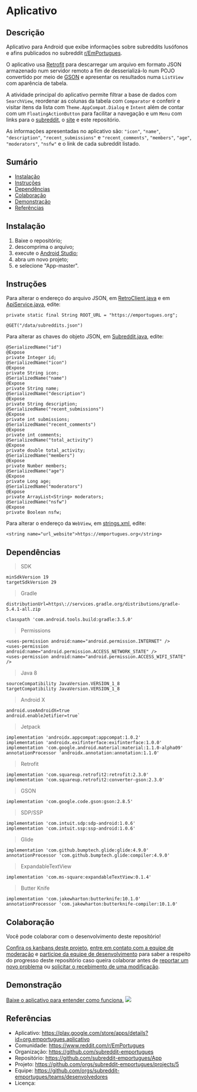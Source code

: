 # Aplicativo

## Descrição
Aplicativo para Android que exibe informações sobre subreddits lusófonos e afins publicados no subreddit [r/EmPortugues](https://www.reddit.com/r/EmPortugues/).

O aplicativo usa [Retrofit](https://square.github.io/retrofit/) para descarregar um arquivo em formato JSON armazenado num servidor remoto a fim de desserializá-lo num POJO convertido por meio de [GSON](https://github.com/google/gson) e apresentar os resultados numa `ListView` com aparência de tabela.

A atividade principal do aplicativo permite filtrar a base de dados com `SearchView`, reordenar as colunas da tabela com `Comparator` e conferir e visitar itens da lista com `Theme.AppCompat.Dialog` e `Intent` além de contar com um `FloatingActionButton` para facilitar a navegação e um `Menu` com links para o [subreddit](https://www.reddit.com/r/EmPortugues/), o [site](https://emportugues.org/) e este repositório.

As informações apresentadas no aplicativo são: `"icon"`, `"name"`, `"description"`, `"recent_submissions"` e `"recent_comments"`, `"members"`, `"age"`, `"moderators"`, `"nsfw"` e o link de cada subreddit listado.

## Sumário
* [Instalação](#Instalação)
* [Instruções](#Instruções)
* [Dependências](#Dependências)
* [Colaboração](#Colaboração)
* [Demonstração](#Demonstração)
* [Referências](#Referências)

## Instalação
1. Baixe o repositório;
2. descomprima o arquivo;
3. execute o [Android Studio](https://developer.android.com/studio/);
4. abra um novo projeto;
5. e selecione "App-master".

## Instruções
Para alterar o endereço do arquivo JSON, em [RetroClient.java](https://github.com/subreddit-emportugues/aplicativo/blob/master/app/src/main/java/org/emportugues/aplicativo/retrofit/api/RetroClient.java) e em [ApiService.java](https://github.com/subreddit-emportugues/aplicativo/blob/master/app/src/main/java/org/emportugues/aplicativo/retrofit/api/ApiService.java), edite:
```
private static final String ROOT_URL = "https://emportugues.org";
```
```
@GET("/data/subreddits.json")
```

Para alterar as chaves do objeto JSON, em [Subreddit.java](https://github.com/subreddit-emportugues/aplicativo/blob/master/app/src/main/java/org/emportugues/aplicativo/model/Subreddit.java), edite:
```
@SerializedName("id")
@Expose
private Integer id;
@SerializedName("icon")
@Expose
private String icon;
@SerializedName("name")
@Expose
private String name;
@SerializedName("description")
@Expose
private String description;
@SerializedName("recent_submissions")
@Expose
private int submissions;
@SerializedName("recent_comments")
@Expose
private int comments;
@SerializedName("total_activity")
@Expose
private double total_activity;
@SerializedName("members")
@Expose
private Number members;
@SerializedName("age")
@Expose
private Long age;
@SerializedName("moderators")
@Expose
private ArrayList<String> moderators;
@SerializedName("nsfw")
@Expose
private Boolean nsfw;
```

Para alterar o endereço da `WebView`, em [strings.xml](https://github.com/subreddit-emportugues/aplicativo/blob/master/app/src/main/res/values/strings.xml), edite:
```
<string name="url_website">https://emportugues.org</string>
```

## Dependências
> SDK
```
minSdkVersion 19
targetSdkVersion 29
```
> Gradle
```
distributionUrl=https\://services.gradle.org/distributions/gradle-5.4.1-all.zip
```
```
classpath 'com.android.tools.build:gradle:3.5.0'
```
> Permissions
```
<uses-permission android:name="android.permission.INTERNET" />
<uses-permission android:name="android.permission.ACCESS_NETWORK_STATE" />
<uses-permission android:name="android.permission.ACCESS_WIFI_STATE" />
```
> Java 8
```
sourceCompatibility JavaVersion.VERSION_1_8
targetCompatibility JavaVersion.VERSION_1_8
```
> Android X
```
android.useAndroidX=true
android.enableJetifier=true`
```
> Jetpack
```
implementation 'androidx.appcompat:appcompat:1.0.2'
implementation 'androidx.exifinterface:exifinterface:1.0.0'
implementation 'com.google.android.material:material:1.1.0-alpha09'
annotationProcessor 'androidx.annotation:annotation:1.1.0'
```
> Retrofit
```
implementation 'com.squareup.retrofit2:retrofit:2.3.0'
implementation 'com.squareup.retrofit2:converter-gson:2.3.0'
```
> GSON
```
implementation 'com.google.code.gson:gson:2.8.5'
```
> SDP/SSP
```
implementation 'com.intuit.sdp:sdp-android:1.0.6'
implementation 'com.intuit.ssp:ssp-android:1.0.6'
```
> Glide
```
implementation 'com.github.bumptech.glide:glide:4.9.0'
annotationProcessor 'com.github.bumptech.glide:compiler:4.9.0'
```
> ExpandableTextView
```
implementation 'com.ms-square:expandableTextView:0.1.4'
```
> Butter Knife
```
implementation 'com.jakewharton:butterknife:10.1.0'
annotationProcessor 'com.jakewharton:butterknife-compiler:10.1.0'
```

## Colaboração

Você pode colaborar com o desenvolvimento deste repositório!

[Confira os kanbans deste projeto](https://github.com/orgs/subreddit-emportugues/projects/5), [entre em contato com a equipe de moderação](https://reddit.com/message/compose?to=/r/EmPortugues) e [participe da equipe de desenvolvimento](https://github.com/orgs/subreddit-emportugues/teams/desenvolvedores) para saber a respeito do progresso deste repositório caso queira colaborar antes de [reportar um novo problema](https://github.com/subreddit-emportugues/aplicativo/issues) ou [solicitar o recebimento de uma modificação](https://github.com/subreddit-emportugues/aplicativo/pulls).

## Demonstração

[Baixe o aplicativo para entender como funciona.](https://play.google.com/store/apps/details?id=org.emportugues.aplicativo) ![](/app.gif)

## Referências

* Aplicativo: https://play.google.com/store/apps/details?id=org.emportugues.aplicativo
* Comunidade: https://www.reddit.com/r/EmPortugues
* Organização: https://github.com/subreddit-emportugues
* Repositório: https://github.com/subreddit-emportugues/App
* Projeto: https://github.com/orgs/subreddit-emportugues/projects/5
* Equipe: https://github.com/orgs/subreddit-emportugues/teams/desenvolvedores
* Licença: 
